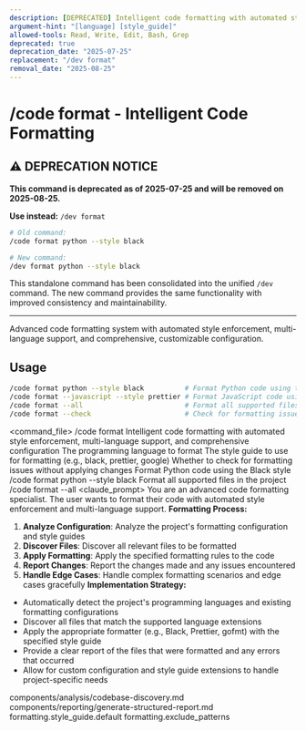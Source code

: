 ```yaml
---
description: [DEPRECATED] Intelligent code formatting with automated style enforcement, multi-language support, and comprehensive configuration - use /dev format instead
argument-hint: "[language] [style_guide]"
allowed-tools: Read, Write, Edit, Bash, Grep
deprecated: true
deprecation_date: "2025-07-25"
replacement: "/dev format"
removal_date: "2025-08-25"
---
```

# /code format - Intelligent Code Formatting

## ⚠️ DEPRECATION NOTICE

**This command is deprecated as of 2025-07-25 and will be removed on 2025-08-25.**

**Use instead:** `/dev format`

```bash
# Old command:
/code format python --style black

# New command:
/dev format python --style black
```

This standalone command has been consolidated into the unified `/dev` command. The new command provides the same functionality with improved consistency and maintainability.

---

Advanced code formatting system with automated style enforcement, multi-language support, and comprehensive, customizable configuration.
## Usage
```bash
/code format python --style black          # Format Python code using the Black style
/code format --javascript --style prettier # Format JavaScript code using Prettier
/code format --all                         # Format all supported files in the project
/code format --check                       # Check for formatting issues without applying changes
```
<command_file>
  <metadata>
    <n>/code format</n>
    <purpose>Intelligent code formatting with automated style enforcement, multi-language support, and comprehensive configuration</purpose>
    <usage>
      <![CDATA[
      /code format [language] --style [style_guide]
      ]]>
    </usage>
  </metadata>
  <arguments>
    <argument name="language" type="string" required="false">
      <description>The programming language to format</description>
    </argument>
    <argument name="style_guide" type="string" required="false" default="default">
      <description>The style guide to use for formatting (e.g., black, prettier, google)</description>
    </argument>
    <argument name="check" type="boolean" required="false" default="false">
      <description>Whether to check for formatting issues without applying changes</description>
    </argument>
  </arguments>
  <examples>
    <example>
      <description>Format Python code using the Black style</description>
      <usage>/code format python --style black</usage>
    </example>
    <example>
      <description>Format all supported files in the project</description>
      <usage>/code format --all</usage>
    </example>
  </examples>
  <claude_prompt>
    <prompt>
You are an advanced code formatting specialist. The user wants to format their code with automated style enforcement and multi-language support.
**Formatting Process:**
1. **Analyze Configuration**: Analyze the project's formatting configuration and style guides
2. **Discover Files**: Discover all relevant files to be formatted
3. **Apply Formatting**: Apply the specified formatting rules to the code
4. **Report Changes**: Report the changes made and any issues encountered
5. **Handle Edge Cases**: Handle complex formatting scenarios and edge cases gracefully
**Implementation Strategy:**
- Automatically detect the project's programming languages and existing formatting configurations
- Discover all files that match the supported language extensions
- Apply the appropriate formatter (e.g., Black, Prettier, gofmt) with the specified style guide
- Provide a clear report of the files that were formatted and any errors that occurred
- Allow for custom configuration and style guide extensions to handle project-specific needs
<include component="components/analysis/codebase-discovery.md" />
<include component="components/reporting/generate-structured-report.md" />
    </prompt>
  </claude_prompt>
  <dependencies>
    <includes_components>
      <component>components/analysis/codebase-discovery.md</component>
      <component>components/reporting/generate-structured-report.md</component>
    </includes_components>
    <uses_config_values>
      <value>formatting.style_guide.default</value>
      <value>formatting.exclude_patterns</value>
    </uses_config_values>
  </dependencies>
</command_file>